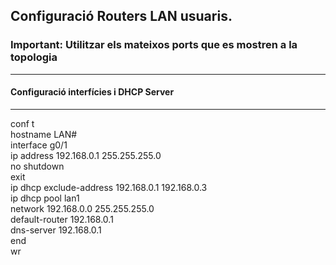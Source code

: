 ## Configuració Routers LAN usuaris.  
### **Important:** Utilitzar els mateixos ports que es mostren a la topologia

---  

#### Configuració interfícies i DHCP Server
  
---  

  
  
  
conf t  
hostname LAN#  
interface g0/1  
ip address 192.168.0.1 255.255.255.0  
no shutdown  
exit  
ip dhcp exclude-address 192.168.0.1 192.168.0.3  
ip dhcp pool lan1  
network 192.168.0.0 255.255.255.0  
default-router 192.168.0.1  
dns-server 192.168.0.1  
end  
wr  
